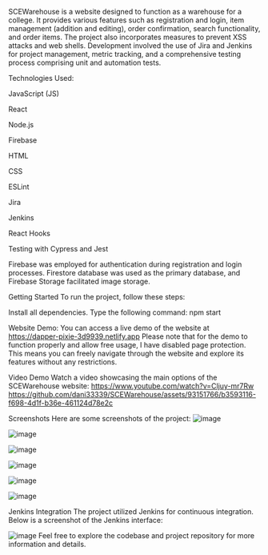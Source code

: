 
SCEWarehouse is a website designed to function as a warehouse for a college. It provides various features such as registration and login, item management (addition and editing), order confirmation, search functionality, and order items. The project also incorporates measures to prevent XSS attacks and web shells. Development involved the use of Jira and Jenkins for project management, metric tracking, and a comprehensive testing process comprising unit and automation tests.

Technologies Used:

JavaScript (JS)

React

Node.js

Firebase

HTML

CSS

ESLint

Jira

Jenkins

React Hooks

Testing with Cypress and Jest

Firebase was employed for authentication during registration and login processes.
Firestore database was used as the primary database, and Firebase Storage facilitated image storage.

Getting Started
To run the project, follow these steps:

Install all dependencies.
Type the following command: npm start

Website Demo:
You can access a live demo of the website at https://dapper-pixie-3d9939.netlify.app
Please note that for the demo to function properly and allow free usage, I have disabled page protection. This means you can freely navigate through the website and explore its features without any restrictions. 

Video Demo
Watch a video showcasing the main options of the SCEWarehouse website:
https://www.youtube.com/watch?v=Cljuy-mr7Rw
https://github.com/dani33339/SCEWarehouse/assets/93151766/b3593116-f698-4d1f-b36e-461124d78e2c

Screenshots
Here are some screenshots of the project:
![image](https://github.com/dani33339/SCEWarehouse/assets/93151766/760ff36d-920a-4109-8676-bd2564478acf)

![image](https://github.com/dani33339/SCEWarehouse/assets/93151766/4f5dca7f-8493-40e9-9632-0e7b23f1fb0b)

![image](https://github.com/dani33339/SCEWarehouse/assets/93151766/9e880221-20d5-429f-8868-481dfec814bc)

![image](https://github.com/dani33339/SCEWarehouse/assets/93151766/7a82651a-575a-46d1-afb9-ce2db0e014a0)

![image](https://github.com/dani33339/SCEWarehouse/assets/93151766/c1ce845b-f8f0-48e9-ad09-3b291a784573)

![image](https://github.com/dani33339/SCEWarehouse/assets/93151766/d5c4ee1b-af7a-42be-8ba9-500836e76e70)


Jenkins Integration
The project utilized Jenkins for continuous integration. Below is a screenshot of the Jenkins interface:

![image](https://github.com/dani33339/SCEWarehouse/assets/93151766/425f5e30-c1d6-403c-9048-ae7a9384b242)
Feel free to explore the codebase and project repository for more information and details.







